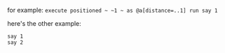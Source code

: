 for example: `execute positioned ~ ~1 ~ as @a[distance=..1] run say 1`  

here's the other example:
```
say 1
say 2
```
